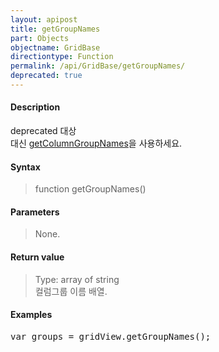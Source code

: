 ```yaml
---
layout: apipost
title: getGroupNames
part: Objects
objectname: GridBase
directiontype: Function
permalink: /api/GridBase/getGroupNames/
deprecated: true
---
```



#### Description

 deprecated 대상  
 대신 [getColumnGroupNames](/api/GridBase/getColumnGroupNames/)을 사용하세요.

#### Syntax

> function getGroupNames()

#### Parameters

> None.

#### Return value

> Type: array of string  
> 컬럼그룹 이름 배열.

#### Examples 

<pre class="prettyprint">
var groups = gridView.getGroupNames();
</pre>




